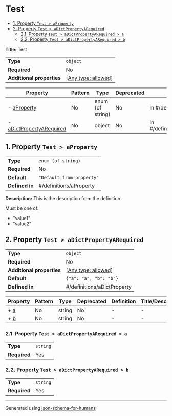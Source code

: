 # Test

- [1. Property `Test > aProperty`](#aProperty)
- [2. Property `Test > aDictPropertyARequired`](#aDictPropertyARequired)
  - [2.1. Property `Test > aDictPropertyARequired > a`](#aDictPropertyARequired_a)
  - [2.2. Property `Test > aDictPropertyARequired > b`](#aDictPropertyARequired_b)

**Title:** Test

|                           |                                                                           |
| ------------------------- | ------------------------------------------------------------------------- |
| **Type**                  | `object`                                                                  |
| **Required**              | No                                                                        |
| **Additional properties** | [[Any type: allowed]](# "Additional Properties of any type are allowed.") |

| Property                                             | Pattern | Type             | Deprecated | Definition                     | Title/Description                           |
| ---------------------------------------------------- | ------- | ---------------- | ---------- | ------------------------------ | ------------------------------------------- |
| - [aProperty](#aProperty )                           | No      | enum (of string) | No         | In #/definitions/aProperty     | This is the description from the definition |
| - [aDictPropertyARequired](#aDictPropertyARequired ) | No      | object           | No         | In #/definitions/aDictProperty | -                                           |

## <a name="aProperty"></a>1. Property `Test > aProperty`

|                |                           |
| -------------- | ------------------------- |
| **Type**       | `enum (of string)`        |
| **Required**   | No                        |
| **Default**    | `"Default from property"` |
| **Defined in** | #/definitions/aProperty   |

**Description:** This is the description from the definition

Must be one of:
* "value1"
* "value2"

## <a name="aDictPropertyARequired"></a>2. Property `Test > aDictPropertyARequired`

|                           |                                                                           |
| ------------------------- | ------------------------------------------------------------------------- |
| **Type**                  | `object`                                                                  |
| **Required**              | No                                                                        |
| **Additional properties** | [[Any type: allowed]](# "Additional Properties of any type are allowed.") |
| **Default**               | `{"a": "a", "b": "b"}`                                                    |
| **Defined in**            | #/definitions/aDictProperty                                               |

| Property                          | Pattern | Type   | Deprecated | Definition | Title/Description |
| --------------------------------- | ------- | ------ | ---------- | ---------- | ----------------- |
| + [a](#aDictPropertyARequired_a ) | No      | string | No         | -          | -                 |
| + [b](#aDictPropertyARequired_b ) | No      | string | No         | -          | -                 |

### <a name="aDictPropertyARequired_a"></a>2.1. Property `Test > aDictPropertyARequired > a`

|              |          |
| ------------ | -------- |
| **Type**     | `string` |
| **Required** | Yes      |

### <a name="aDictPropertyARequired_b"></a>2.2. Property `Test > aDictPropertyARequired > b`

|              |          |
| ------------ | -------- |
| **Type**     | `string` |
| **Required** | Yes      |

----------------------------------------------------------------------------------------------------------------------------
Generated using [json-schema-for-humans](https://github.com/coveooss/json-schema-for-humans)
